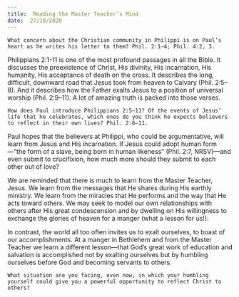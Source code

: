 ```yaml
---
title:  Reading the Master Teacher’s Mind
date:  27/10/2020
---
```


`What concern about the Christian community in Philippi is on Paul’s heart as he writes his letter to them? Phil. 2:1–4; Phil. 4:2, 3.`

Philippians 2:1-11 is one of the most profound passages in all the Bible. It discusses the preexistence of Christ, His divinity, His incarnation, His humanity, His acceptance of death on the cross. It describes the long, difficult, downward road that Jesus took from heaven to Calvary (Phil. 2:5–8). And it describes how the Father exalts Jesus to a position of universal worship (Phil. 2:9–11). A lot of amazing truth is packed into those verses.

`How does Paul introduce Philippians 2:5–11? Of the events of Jesus’ life that he celebrates, which ones do you think he expects believers to reflect in their own lives? Phil. 2:6–11.`

Paul hopes that the believers at Philippi, who could be argumentative, will learn from Jesus and His incarnation. If Jesus could adopt human form—“the form of a slave, being born in human likeness” (Phil. 2:7, NRSV)—and even submit to crucifixion, how much more should they submit to each other out of love?

We are reminded that there is much to learn from the Master Teacher, Jesus. We learn from the messages that He shares during His earthly ministry. We learn from the miracles that He performs and the way that He acts toward others. We may seek to model our own relationships with others after His great condescension and by dwelling on His willingness to exchange the glories of heaven for a manger (what a lesson for us!).

In contrast, the world all too often invites us to exalt ourselves, to boast of our accomplishments. At a manger in Bethlehem and from the Master Teacher we learn a different lesson—that God’s great work of education and salvation is accomplished not by exalting ourselves but by humbling ourselves before God and becoming servants to others.

`What situation are you facing, even now, in which your humbling yourself could give you a powerful opportunity to reflect Christ to others?`